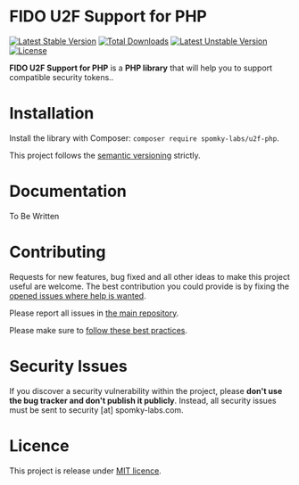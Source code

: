 FIDO U2F Support for PHP
========================

[![Latest Stable Version](https://poser.pugx.org/spomky-labs/u2f-php/v/stable.png)](https://packagist.org/packages/spomky-labs/u2f-php)
[![Total Downloads](https://poser.pugx.org/spomky-labs/u2f-php/downloads.png)](https://packagist.org/packages/spomky-labs/u2f-php)
[![Latest Unstable Version](https://poser.pugx.org/spomky-labs/u2f-php/v/unstable.png)](https://packagist.org/packages/spomky-labs/u2f-php)
[![License](https://poser.pugx.org/spomky-labs/u2f-php/license.png)](https://packagist.org/packages/spomky-labs/u2f-php)

**FIDO U2F Support for PHP** is a **PHP library** that will help you to support compatible security tokens..

# Installation

Install the library with Composer: `composer require spomky-labs/u2f-php`.

This project follows the [semantic versioning](http://semver.org/) strictly.

# Documentation

To Be Written

# Contributing

Requests for new features, bug fixed and all other ideas to make this project useful are welcome.
The best contribution you could provide is by fixing the [opened issues where help is wanted](https://github.com/Spomky-Labs/u2f-php/issues?q=is%3Aissue+is%3Aopen+label%3A%22help+wanted%22).

Please report all issues in [the main repository](https://github.com/Spomky-Labs/u2f-php/issues).

Please make sure to [follow these best practices](.github/CONTRIBUTING.md).

# Security Issues

If you discover a security vulnerability within the project, please **don't use the bug tracker and don't publish it publicly**.
Instead, all security issues must be sent to security [at] spomky-labs.com. 

# Licence

This project is release under [MIT licence](LICENSE).
